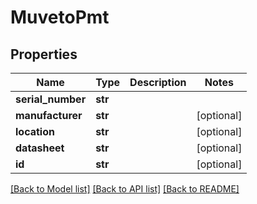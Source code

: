 # MuvetoPmt

## Properties
Name | Type | Description | Notes
------------ | ------------- | ------------- | -------------
**serial_number** | **str** |  | 
**manufacturer** | **str** |  | [optional] 
**location** | **str** |  | [optional] 
**datasheet** | **str** |  | [optional] 
**id** | **str** |  | [optional] 

[[Back to Model list]](../README.md#documentation-for-models) [[Back to API list]](../README.md#documentation-for-api-endpoints) [[Back to README]](../README.md)


